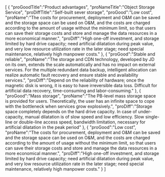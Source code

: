 [
	{
		"proGoodTitle":"Product advantages",
		"proNameTitle":"Object Storage Service",
		"proDiffTitle":"Self-built sever storage",
		"proGood":"Low cost",
		"proName":"The costs for procurement, deployment and O&M can be saved and the storage space can be used on O&M, and the costs are charged according to the amount of usage without the minimum limit, so that users can save their storage costs and store and manage the data resources in a more economical manner.",
		"proDiff":"High one-off investment, and storage limited by hard drive capacity; need artificial dilatation during peak value, and very low resource utilization rate in the later stage; need special maintenance, relatively high manpower costs."
	},
	{
		"proGood":"Stable and reliable",
		"proName":"The storage and CDN technology, developed by JD on its own, extends the scale automatically and has no impact on external services. For the multiple redundant data backup, intelligent allocation can realize automatic fault recovery and ensure stable and availability services.",
		"proDiff":"Depend on the reliability of hardware; once the magnetic disk is wrong, it is easy to have irreversible data loss. Difficult for artificial data recovery, time-consuming and labor-consuming."
	},
	{
		"proGood":"Mass storage",
		"proName":"The PB-level mass storage space is provided for users. Theoretically, the user has an infinite space to cope with the bottleneck when services grow explosively.",
		"proDiff":"Storage space completely depends on the hard drive capacity. In case of under-capacity, manual dilatation is of slow speed and low efficiency. Slow single-line or double-line access speed, bandwidth limitation, necessary for artificial dilatation in the peak period"
	},
	{
		"proGood":"Low cost",
		"proName":"The costs for procurement, deployment and O&M can be saved and the storage space can be used on O&M, and the costs are charged according to the amount of usage without the minimum limit, so that users can save their storage costs and store and manage the data resources in a more economical manner.",
		"proDiff":"High one-off investment, and storage limited by hard drive capacity; need artificial dilatation during peak value, and very low resource utilization rate in the later stage; need special maintenance, relatively high manpower costs."
	}
]
